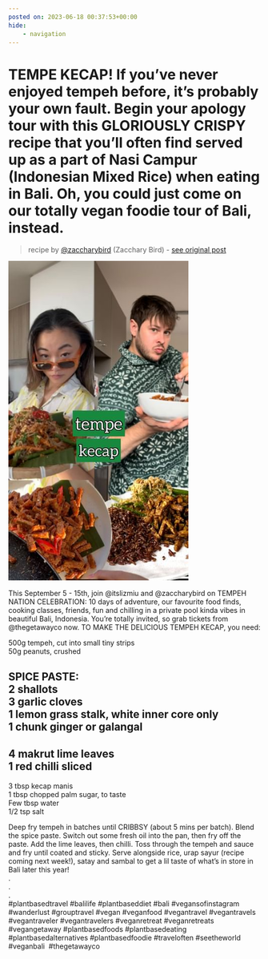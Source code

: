 ```yaml
---
posted on: 2023-06-18 00:37:53+00:00
hide:
    - navigation
---
```


# TEMPE KECAP! If you’ve never enjoyed tempeh before, it’s probably your own fault. Begin your apology tour with this GLORIOUSLY CRISPY recipe that you’ll often find served up as a part of Nasi Campur (Indonesian Mixed Rice) when eating in Bali. Oh, you could just come on our totally vegan foodie tour of Bali, instead. 

> recipe by [@zaccharybird](https://www.instagram.com/zaccharybird/) 
(Zacchary Bird) - [see original post](https://instagram.com/p/CtnHGHSMzus)

![](../img/zaccharybird_18-06-2023_0006.png)

  
This September 5 - 15th, join @itslizmiu and @zaccharybird on TEMPEH NATION CELEBRATION: 10 days of adventure, our favourite food finds, cooking classes, friends, fun and chilling in a private pool kinda vibes in beautiful Bali, Indonesia. You’re totally invited, so grab tickets from @thegetawayco now. TO MAKE THE DELICIOUS TEMPEH KECAP, you need:  
  
500g tempeh, cut into small tiny strips   
50g peanuts, crushed  
  
SPICE PASTE:  
2 shallots  
3 garlic cloves  
1 lemon grass stalk, white inner core only  
1 chunk ginger or galangal  
-  
4 makrut lime leaves  
1 red chilli sliced  
-  
3 tbsp kecap manis  
1 tbsp chopped palm sugar, to taste  
Few tbsp water  
1/2 tsp salt  
  
Deep fry tempeh in batches until CRIBBSY (about 5 mins per batch). Blend the spice paste. Switch out some fresh oil into the pan, then fry off the paste. Add the lime leaves, then chilli. Toss through the tempeh and sauce and fry until coated and sticky. Serve alongside rice, urap sayur (recipe coming next week!), satay and sambal to get a lil taste of what’s in store in Bali later this year!  
.  
.  
.  
\#plantbasedtravel \#balilife \#plantbaseddiet \#bali \#vegansofinstagram \#wanderlust \#grouptravel \#vegan \#veganfood \#vegantravel \#vegantravels \#vegantraveler \#vegantravelers \#veganretreat \#veganretreats \#vegangetaway \#plantbasedfoods \#plantbasedeating \#plantbasedalternatives \#plantbasedfoodie \#traveloften \#seetheworld \#veganbali  \#thegetawayco   